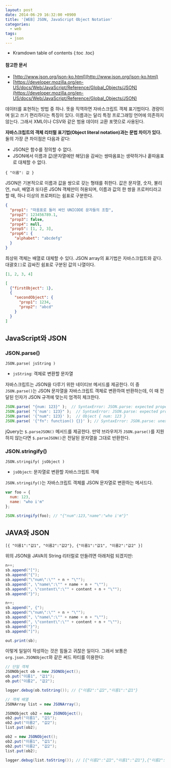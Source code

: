 ```yaml
---
layout: post
date: 2014-06-29 16:32:00 +0900
title: '[WEB] JSON, JavaScript Object Notation'
categories:
  - web
tags:
  - json
---
```


* Kramdown table of contents
{:toc .toc}

#### 참고한 문서

- [http://www.json.org/json-ko.html](http://www.json.org/json-ko.html)
- [https://developer.mozilla.org/en-US/docs/Web/JavaScript/Reference/Global_Objects/JSON](https://developer.mozilla.org/en-US/docs/Web/JavaScript/Reference/Global_Objects/JSON)

데이터를 표현하는 방법 중 하나. 뜻을 직역하면 자바스크립트 객체 표기법이다. 경량이며 읽고 쓰기 편리하다는 특징이 있다. 이름과는 달리 특정 프로그래밍 언어에 의존하지 않는다. 그래서 XML이나 CSV와 같은 범용 데이터 교환 포맷으로 사용된다.

**자바스크립트의 객체 리터럴 표기법(Object literal notation)과는 문법 차이가 있다.** 둘의 가장 큰 차이점은 다음과 같다:

- JSON은 함수를 정의할 수 없다.
- JSON에서 이름과 값(문자열에만 해당)을 감싸는 쌍따옴표는 생략하거나 홑따옴표로 대체할 수 없다.

```
{ "이름": 값 }
```

JSON은 기본적으로 이름과 값을 쌍으로 갖는 형태를 취한다. 값은 문자열, 숫자, 불리언, null, 배열과 또다른 JSON 객체만이 허용되며, 이름과 값의 한 쌍을 프로퍼티라고 할 때, 하나 이상의 프로퍼티는 쉼표로 구분한다.

```json
{
  "prop1": "따옴표로 둘러 싸인 UNICODE 문자들의 조합",
  "prop2": 123456789.1,
  "prop3": false,
  "prop4": null,
  "prop5": [1, 2, 3],
  "prop6": {
    "alphabet": "abcdefg"
  }
}
```

최상위 객체는 배열로 대체할 수 있다. JSON array의 표기법은 자바스크립트와 같다. 대괄호`[]`로 감싸진 쉼표로 구분된 값의 나열이다.

```json
[1, 2, 3, 4]
```

```json
[
  {"firstObject": 1},
  {
    "secondObject": {
      "prop1": 1234,
      "prop2": "abcd"
    }
  }
]
```

## JavaScript와 JSON

### JSON.parse()

```
JSON.parse( jsString )
```

- `jsString`: 객체로 변환할 문자열


자바스크립트는 JSON을 다루기 위한 네이티브 메서드를 제공한다. 이 중 `JSON.parse()`는 JSON 문자열을 자바스크립트 객체로 변환하여 반환하는데, 이 때 전달된 인자가 JSON 규격에 맞는지 엄격히 체크한다.

```js
JSON.parse( "{num: 123}" );  // SyntaxError: JSON.parse: expected property name or '}'
JSON.parse( "{'num': 123}" );  // SyntaxError: JSON.parse: expected property name or '}'
JSON.parse( '{"num": 123}' );  // Object { num: 123 }
JSON.parse( '{"fn": function() {}}' ); // SyntaxError: JSON.parse: unexpected keyword at line 1 column 9 of the JSON data
```

jQuery는 `$.parseJSON()` 메서드를 제공한다. 만약 브라우저가 `JSON.parse()`를 지원하지 않는다면 `$.parseJSON()`은 전달된 문자열을 그대로 반환한다.

### JSON.stringify()

```
JSON.stringify( jsObject )
```

- `jsObject`: 문자열로 변환할 자바스크립트 객체

`JSON.stringify()`는 자바스크립트 객체를 JSON 문자열로 변환하는 메서드다.

```js
var foo = {
  num: 123,
  name: "who i'm"
};

JSON.stringify(foo); // "{"num":123,"name":"who i'm"}"
```

## JAVA와 JSON

```
[{ "이름1":"값1", "이름2":"값2"}, {"이름1":"값1", "이름2":"값2" }]
```

위의 JSON을 JAVA의 String 리터럴로 만들려면 아래처럼 되겠지만:

```java
n++;
sb.append("[");
sb.append("{");
sb.append("\"num\":\"" + n + "\"");
sb.append(", \"name\":\"" + name + n + "\"");
sb.append(", \"content\":\"" + content + n + "\"");
sb.append("}");

n++;
sb.append(", {");
sb.append("\"num\":\"" + n + "\"");
sb.append(", \"name\":\"" + name + n + "\"");
sb.append(", \"content\":\"" + content + n + "\"");
sb.append("}");
sb.append("]");

out.print(sb);
```

이렇게 일일이 작성하는 것은 힘들고 귀찮은 일이다. 그래서 보통은 `org.json.JSONObject`와 같은 써드 파티를 이용한다:

```java
// 단일 객체
JSONObject ob = new JSONObject();
ob.put("이름1", "값1");
ob.put("이름2", "값2");

logger.debug(ob.toString()); // {"이름2":"값2","이름1":"값1"}

// 객체 배열
JSONArray list = new JSONArray();

JSONObject ob2 = new JSONObject();
ob2.put("이름1", "값1");
ob2.put("이름2", "값2");
list.put(ob2);

ob2 = new JSONObject();
ob2.put("이름1", "값1");
ob2.put("이름2", "값2");
list.put(ob2);

logger.debug(list.toString()); // [{"이름2":"값2","이름1":"값1"},{"이름2":"값2","이름1":"값1"}]
```
